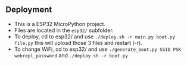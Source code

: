 ## Deployment
* This is a ESP32 MicroPython project.
* Files are located in the `esp32/` subfolder.
* To deploy, cd to esp32/ and use `./deploy.sh -r main.py boot.py file.py` this will upload those 3 files and restart (-r).
* To change WiFi, cd to esp32/ and use `./generate_boot.py SSID PSK webrepl_password` and `./deploy.sh -r boot.py`
